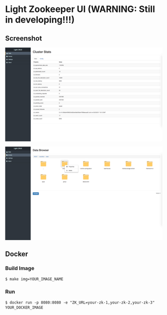 # Light Zookeeper UI (WARNING: Still in developing!!!)

## Screenshot

![screenshot1](./doc/images/screenshot-1.png "screenshot1")

![screenshot2](./doc/images/screenshot-2.png "screenshot2")


## Docker

### Build Image

``` shell
$ make img=YOUR_IMAGE_NAME
```

### Run

``` shell
$ docker run -p 8080:8080 -e "ZK_URL=your-zk-1,your-zk-2,your-zk-3" YOUR_DOCKER_IMAGE
```

